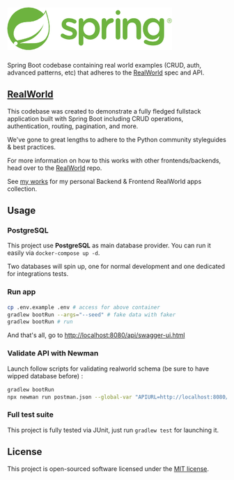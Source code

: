 # ![RealWorld Example App](logo.png)

Spring Boot codebase containing real world examples (CRUD, auth, advanced patterns, etc) that adheres to the [RealWorld](https://github.com/gothinkster/realworld-example-apps) spec and API.

## [RealWorld](https://github.com/gothinkster/realworld)

This codebase was created to demonstrate a fully fledged fullstack application built with Spring Boot including CRUD operations, authentication, routing, pagination, and more.

We've gone to great lengths to adhere to the Python community styleguides & best practices.

For more information on how to this works with other frontends/backends, head over to the [RealWorld](https://github.com/gothinkster/realworld) repo.

See [my works](https://blog.okami101.io/works/) for my personal Backend & Frontend RealWorld apps collection.

## Usage

### PostgreSQL

This project use **PostgreSQL** as main database provider. You can run it easily via `docker-compose up -d`.

Two databases will spin up, one for normal development and one dedicated for integrations tests.

### Run app

```sh
cp .env.example .env # access for above container
gradlew bootRun --args="--seed" # fake data with faker
gradlew bootRun # run
```

And that's all, go to <http://localhost:8080/api/swagger-ui.html>

### Validate API with Newman

Launch follow scripts for validating realworld schema (be sure to have wipped database before) :

```sh
gradlew bootRun
npx newman run postman.json --global-var "APIURL=http://localhost:8080/api" --global-var="USERNAME=johndoe" --global-var="EMAIL=john.doe@example.com" --global-var="PASSWORD=password"
```

### Full test suite

This project is fully tested via JUnit, just run `gradlew test` for launching it.

## License

This project is open-sourced software licensed under the [MIT license](https://adr1enbe4udou1n.mit-license.org).
